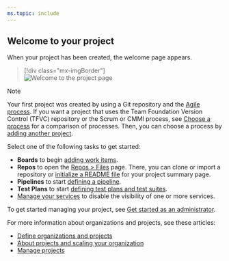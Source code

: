 ```yaml
---
ms.topic: include
---
```

 
## Welcome to your project

When your project has been created, the welcome page appears.  

> [!div class="mx-imgBorder"]  
> ![Welcome to the project page](/azure/devops/media/welcome-to-the-project.png)

> [!NOTE]   
> Your first project was created by using a Git repository and the [Agile process](/azure/devops/boards/work-items/guidance/agile-process). If you want a project that uses the Team Foundation Version Control (TFVC) repository or the Scrum or CMMI process, see [Choose a process](/azure/devops/boards/work-items/guidance/choose-process) for a comparison of processes. Then, you can choose a process by [adding another project](/azure/devops/organizations/projects/create-project). 

Select one of the following tasks to get started:  
- **Boards** to begin [adding work items](/azure/devops/boards/work-items/view-add-work-items).
- **Repos** to open the [Repos > Files](/azure/devops/repos/git/clone) page. There, you can clone or import a repository or [initialize a README file](/azure/devops/project/wiki/project-vision-status) for your project summary page.
- **Pipelines** to start [defining a pipeline](/azure/devops/pipelines/index).
- **Test Plans** to start [defining test plans and test suites](/azure/devops/test/create-a-test-plan).
- [Manage your services](/azure/devops/settings/set-services) to disable the visibility of one or more services.

To get started managing your project, see [Get started as an administrator](/azure/devops/user-guide/project-admin-tutorial). 

For more information about organizations and projects, see these articles: 
- [Define organizations and projects](/azure/devops/user-guide/define-organizations-and-projects)
- [About projects and scaling your organization](/azure/devops//organizations/about-projects)
- [Manage projects](/azure/devops/organizations/projects/index)

